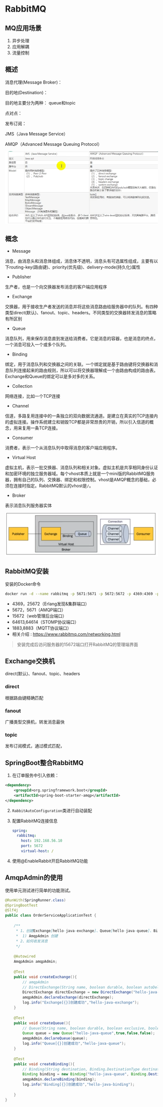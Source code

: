 



# RabbitMQ



## MQ应用场景

1. 异步处理
2. 应用解耦
3. 流量控制



## 概述

消息代理(Message Broker)：

目的地(Destination)：



目的地主要分为两种： queue和topic



点对点：

发布订阅：

JMS（Java Message Service）

AMQP（Advanced Message Queuing Protocol）

![image-20210627204424738](33_RabbitMQ.assets/image-20210627204424738.png)



## 概念

- Message

消息，由消息头和消息体组成，消息体不透明，消息头有可选属性组成，主要有以下routing-key(路由键)、priority(优先级)、delivery-mode(持久化)属性



- Publisher

生产者，也是一个向交换器发布消息的客户端应用程序



- Exchange

交换器，用于接收生产者发送的消息并将这些消息路由给服务器中的队列。有四种类型direct(默认)、fanout、topic、headers。不同类型的交换器转发消息的策略有所区别

- Queue

消息队列，用来保存消息直到发送给消费者。它是消息的容器，也是消息的终点，一个消息可投入一个或多个队列。



- Binding

绑定，用于消息队列和交换器之间的关联。一个绑定就是基于路由键将交换器和消息队列连接起来的路由规则，所以可以将交换器理解成一个由路由构成的路由表。Exchange和Queue的绑定可以是多对多的关系。



- Collection

网络连接，比如一个TCP连接



- Channel

信道，多路复用连接中的一条独立的双向数据流通道。是建立在真实的TCP连接内的虚拟连接。操作系统建立和销毁TCP都是非常昂贵的开销，所以引入信道的概念，用来复用一条TCP连接。



- Consumer

消费者，表示一个从消息队列中取得消息的客户端应用程序。



- Virtual Host

虚拟主机，表示一批交换器、消息队列和相关对象。虚拟主机是共享相同身份认证和加密环境的独立服务器域。每个vhost本质上就是一个mini版的RabbitMQ服务器，拥有自己的队列、交换器、绑定和权限控制。vhost是AMQP概念的基础，必须在连接时指定。RabbitMQ默认的vhost是`/`。



- Broker

表示消息队列服务器实体





![image-20210627233416216](33_RabbitMQ.assets/image-20210627233416216.png)



## RabbitMQ安装

安装的Docker命令

```bash
docker run -d --name rabbitmq -p 5671:5671 -p 5672:5672 -p 4369:4369 -p 25672:25672 -p 15672:15672 rabbitmq:management
```

- 4369，25672（Erlang发现&集群端口）
- 5672，5671（AMQP端口）
- 15672（web管理后台端口）
- 64613,64614（STOMP协议端口）
- 1883,8883（MQTT协议端口）
- 相关介绍 : https://www.rabbitmq.com/networking.html

> 安装完成后访问服务器的15672端口打开RabbitMQ的管理端界面



## Exchange交换机

direct(默认)、fanout、topic、headers

### direct

根据路由键精确匹配



### fanout

广播类型交换机，转发消息最快



### topic

发布订阅模式，通过模式匹配，



## SpringBoot整合RabbitMQ

1. 在订单服务中引入依赖：

```xml
<dependency>
    <groupId>org.springframework.boot</groupId>
    <artifactId>spring-boot-starter-amqp</artifactId>
</dependency>
```

2. `RabbitAutoConfiguration`类进行自动装配

3. 配置RabbitMQ连接信息

   ```yaml
   spring:
     rabbitmq:
       host: 192.168.56.10
       port: 5672
       virtual-host: /
   ```

   

4. 使用@EnableRabbit开启RabbitMQ功能



## AmqpAdmin的使用

使用单元测试进行简单的功能测试。

```java
@RunWith(SpringRunner.class)
@SpringBootTest
@Slf4j
public class OrderServiceApplicationTest {

    /**
     * 1、创建Exchange[hello-java-exchange]、Queue[hello-java-queue]、Binding
     *  1) AmqpAdmin 创建
     * 2、如何收发消息
     */

    @Autowired
    AmqpAdmin amqpAdmin;

    @Test
    public void createExchange(){
        // amqpAdmin
        // DirectExchange(String name, boolean durable, boolean autoDelete, Map<String, Object> arguments)
        DirectExchange directExchange = new DirectExchange("hello-java-exchange",true,false);
        amqpAdmin.declareExchange(directExchange);
        log.info("Exchange[{}]创建成功","hello-java-exchange");
    }

    @Test
    public void createQueue(){
        // Queue(String name, boolean durable, boolean exclusive, boolean autoDelete, @Nullable Map<String, Object> arguments)
        Queue queue = new Queue("hello-java-queue",true,false,false);
        amqpAdmin.declareQueue(queue);
        log.info("Queue[{}]创建成功","hello-java-queue");
    }

    @Test
    public void createBinding(){
        // Binding(String destination, Binding.DestinationType destinationType, String exchange, String routingKey, @Nullable Map<String, Object> arguments)
        Binding binding = new Binding("hello-java-queue", Binding.DestinationType.QUEUE,"hello-java-exchange","hello.java",null);
        amqpAdmin.declareBinding(binding);
        log.info("Binding[{}]创建成功","hello-java-binding");

    }
}
```

